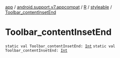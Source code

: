 [app](../../../index.md) / [android.support.v7.appcompat](../../index.md) / [R](../index.md) / [styleable](index.md) / [Toolbar_contentInsetEnd](./-toolbar_content-inset-end.md)

# Toolbar_contentInsetEnd

`static val Toolbar_contentInsetEnd: `[`Int`](https://kotlinlang.org/api/latest/jvm/stdlib/kotlin/-int/index.html)
`static val Toolbar_contentInsetEnd: `[`Int`](https://kotlinlang.org/api/latest/jvm/stdlib/kotlin/-int/index.html)